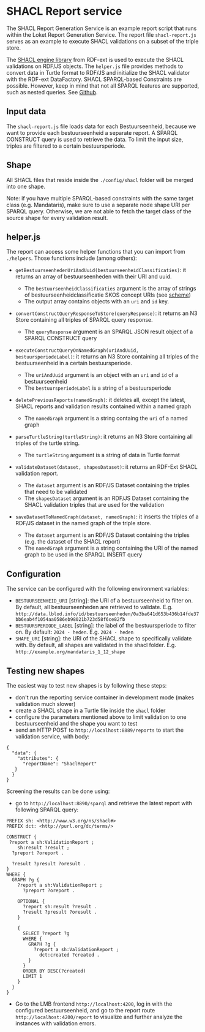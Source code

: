 # SHACL Report service

The SHACL Report Generation Service is an example report script that runs within the Loket Report Generation Service. The report file `shacl-report.js` serves as an example to execute SHACL validations on a subset of the triple store.

The [SHACL engine library](https://github.com/rdf-ext/shacl-engine) from RDF-ext is used to execute the SHACL validations on RDF/JS objects. The `helper.js` file provides methods to convert data in Turtle format to RDF/JS and initialize the SHACL validator with the RDF-ext DataFactory. SHACL SPARQL-based Constraints are possible. However, keep in mind that not all SPARQL features are supported, such as nested queries. See [Github](https://github.com/rdf-ext/shacl-engine/tree/master/test/assets/data-shapes/sparql/pre-binding).

## Input data

The `shacl-report.js` file loads data for each Bestuurseenheid, because we want to provide each bestuurseenheid a separate report. A SPARQL CONSTRUCT query is used to retrieve the data. To limit the input size, triples are filtered to a certain bestuursperiode.

## Shape

All SHACL files that reside inside the `./config/shacl` folder will be merged into one shape. 

Note: if you have multiple SPARQL-based constraints with the same target class (e.g. Mandataris), make sure to use a separate node shape URI per SPARQL query. Otherwise, we are not able to fetch the target class of the source shape for every validation result.

## helper.js

The report can access some helper functions that you can import from
`./helpers`. Those functions include (among others):

* `getBestuurseenhedenUriAndUuid(bestuurseenheidClassificaties)`: it returns an array of bestuurseenheden with their URI and uuid.
  * The `bestuurseenheidClassificaties` argument is the array of strings of bestuurseenheidclassificatie SKOS concept URIs (see [scheme](https://data.vlaanderen.be/doc/conceptscheme/BestuursorgaanClassificatieCode))
  * The output array contains objects with an `uri` and `id` key.

* `convertConstructQueryResponseToStore(queryResponse)`: it returns an N3 Store containing all triples of SPARQL query response.
  * The `queryResponse` argument is an SPARQL JSON result object of a SPARQL CONSTRUCT query

* `executeConstructQueryOnNamedGraph(uriAndUuid, bestuursperiodeLabel)`: it returns an N3 Store containing all triples of the bestuurseenheid in a certain bestuursperiode.
  * The `uriAndUuid` argument is an object with an `uri` and `id` of a bestuurseenheid
  * The `bestuursperiodeLabel` is a string of a bestuursperiode

* `deletePreviousReports(namedGraph)`: it deletes all, except the latest, SHACL reports and validation results contained within a named graph
  * The `namedGraph` argument is a string containg the `uri` of a named graph

* `parseTurtleString(turtleString)`: it returns an N3 Store containing all triples of the turtle string.
  * The `turtleString` argument is a string of data in Turtle format

* `validateDataset(dataset, shapesDataset)`: it returns an RDF-Ext SHACL validation report.
  * The `dataset` argument is an RDF/JS Dataset containing the triples that need to be validated
  * The `shapesDataset` argument is an RDF/JS Dataset containing the SHACL validation triples that are used for the validation

* `saveDatasetToNamedGraph(dataset, namedGraph)`: it inserts the triples of a RDF/JS dataset in the named graph of the triple store.
  * The `dataset` argument is an RDF/JS Dataset containing the triples (e.g. the dataset of the SHACL report)
  * The `namedGraph` argument is a string containing the URI of the named graph to be used in the SPARQL INSERT query

## Configuration

The service can be configured with the following environment variables:

- `BESTUURSEENHEID_URI` [string]: the URI of a bestuurseenheid to filter on. By default, all bestuurseenheden are retrieved to validate. E.g. `http://data.lblod.info/id/bestuurseenheden/0a3ba641d653b436b14fde37bb6eab4f1054aa0586eb98021b723d58f6ce82fb`
- `BESTUURSPERIODE_LABEL` [string]: the label of the bestuursperiode to filter on. By default: `2024 - heden`. E.g. `2024 - heden`
- `SHAPE_URI` [string]: the URI of the SHACL shape to specifically validate with. By default, all shapes are validated in the shacl folder. E.g. `http://example.org/mandataris_1_12_shape`

## Testing new shapes

The easiest way to test new shapes is by following these steps:

- don't run the reporting service container in development mode (makes validation much slower)
- create a SHACL shape in a Turtle file inside the `shacl` folder
- configure the parameters mentioned above to limit validation to one bestuurseenheid and the shape you want to test
- send an HTTP POST to `http://localhost:8889/reports` to start the validation service, with body:
```
{
  "data": {
    "attributes": {
      "reportName": "ShaclReport"
   }
  }
}
```

Screening the results can be done using:
- go to `http://localhost:8890/sparql` and retrieve the latest report with following SPARQL query:

```
PREFIX sh: <http://www.w3.org/ns/shacl#>
PREFIX dct: <http://purl.org/dc/terms/>

CONSTRUCT {
 ?report a sh:ValidationReport ;
    sh:result ?result ;
  ?preport ?oreport .

  ?result ?presult ?oresult .
}
WHERE {
  GRAPH ?g {
    ?report a sh:ValidationReport ;
      ?preport ?oreport .

    OPTIONAL {
      ?report sh:result ?result .
      ?result ?presult ?oresult .
    }

    {
      SELECT ?report ?g
      WHERE {
        GRAPH ?g {
          ?report a sh:ValidationReport ;
            dct:created ?created .
        }
      }
      ORDER BY DESC(?created)
      LIMIT 1
    }
  }
}
```

- Go to the LMB frontend `http://localhost:4200`, log in with the configured bestuurseenheid, and go to the report route `http://localhost:4200/report` to visualize and further analyze the instances with validation errors. 